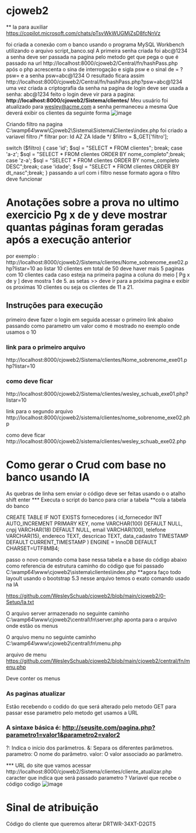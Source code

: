 # cjoweb2
** Ia para auxiliar
https://copilot.microsoft.com/chats/pTsvWkWUGMjZsD8fcNnVz

foi criada a conexão com o banco usando o programa MySQL Workbench utilizando o arquivo script_banco.sql
A primeira senha criada foi abc@1234
a senha deve ser passada na pagina pelo metodo get que pega o que é passado na url 
http://localhost:8000/cjoweb2/Central/fn/hashPass.php
após o php acrescenta o sina de interrogação e sigla psw e o sinal de =  ?psw= e a senha psw=abc@1234
O resultado ficara assim
http://localhost:8000/cjoweb2/Central/fn/hashPass.php?psw=abc@1234
uma vez criada a criptografia da senha na pagina de login deve ser usada a senha: abc@1234
feito o login deve vir para a pagina: **http://localhost:8000/cjoweb2/Sistema/clientes/**
Meu usuário foi atualizado para wesley@acme.com a senha permaneceu a mesma
Que deverá exibir os clientes da seguinte forma
![image](https://github.com/user-attachments/assets/2446562b-6bd8-4fe8-975e-3746fe77595c)

Criando filtro
na pagina C:\wamp64\www\Cjoweb2\Sistema\Sistema\Clientes\index.php
foi criado a variavel filtro
/*
filtrar por:
Id
AZ
ZA
Idade
*/
$filtro =  $_GET['filtro'];

switch ($filtro) {
    case 'id'; 
        $sql = "SELECT * FROM clientes"; break;
    case 'a-z'; 
        $sql = "SELECT * FROM clientes ORDER BY nome_completo";break;
    case 'z-a';
         $sql = "SELECT * FROM clientes ORDER BY nome_completo DESC";break;
    case 'idade';
        $sql = "SELECT * FROM clientes ORDER BY dt_nasc";break;
}
passando a url com i filtro nesse formato agora o filtro deve funcionar

# Anotações sobre a prova no ultimo exercicio Pg x de y deve mostrar quantas páginas foram geradas após a execução anterior
por exemplo :
http://localhost:8000/cjoweb2/Sistema/clientes/Nome_sobrenome_exe02.php?listar=10
ao listar 10 clientes em total de 50 deve haver mais 5 paginas com 10 clientes cada caso esteja na primeira pagina a coluna do meio 
[ Pg x de y ] deve mostra 1 de 5.
as setas >> deve ir para a próxima pagina e exibir os proximas 10 clientes ou seja os clientes de 11 a 21.

## Instruções para execução
primeiro deve fazer o login em seguida acessar o primeiro link abaixo passando como parametro um valor como é mostrado no exemplo onde usamos o 10
### link para o primeiro arquivo
http://localhost:8000/cjoweb2/Sistema/clientes/Nome_sobrenome_exe01.php?listar=10

### como deve ficar
http://localhost:8000/cjoweb2/Sistema/clientes/wesley_schuab_exe01.php?listar=10

link para o segundo arquivo
http://localhost:8000/cjoweb2/sistema/clientes/nome_sobrenome_exe02.php

como deve ficar
http://localhost:8000/cjoweb2/sistema/clientes/wesley_schuab_exe02.php

# Como gerar o Crud com base no banco usando IA

As quebras de linha sem enviar o código deve ser feitas usando o o atalho  shift enter 
*** Executa o script do banco para criar a tabela
**cola a tabela do banco 

CREATE TABLE IF NOT EXISTS fornecedores (
    id_fornecedor INT AUTO_INCREMENT PRIMARY KEY,
    nome VARCHAR(100) DEFAULT NULL,
    cnpj VARCHAR(18) DEFAULT NULL,
    email VARCHAR(100),
    telefone VARCHAR(15),
    endereco TEXT,
    descricao TEXT,
    data_cadastro TIMESTAMP DEFAULT CURRENT_TIMESTAMP
) ENGINE = InnoDB DEFAULT CHARSET=UTF8MB4;

passo o novo comando
coma base nessa tabela e a base do código abaixo como referencia de estrutura 
caminho do código que foi passado
C:\wamp64\www\cjoweb2\sistema\clientes\index.php
**agora faço todo layoult usando o bootstrap 5.3 
nesse arquivo temos o exato comando usado na IA

https://github.com/WesleySchuab/cjoweb2/blob/main/cjoweb2/0-Setup/Ia.txt

O arquivo server armazenado no seguinte caminho 
C:\wamp64\www\cjoweb2\central\fn\server.php
aponta para o arquivo onde estão os menus 

O arquivo menu no seguinte caminho 
C:\wamp64\www\cjoweb2\central\fn\menu.php

arquivo de menu
https://github.com/WesleySchuab/cjoweb2/blob/main/cjoweb2/central/fn/menu.php

Deve conter os menus 

### As paginas atualizar
Estão recebendo o codido do que será alterado pelo metodo GET
para passar esse parametro pelo metodo get usamos a URL

### A sintaxe básica é: http://seusite.com/pagina.php?parametro1=valor1&parametro2=valor2
?: Indica o início dos parâmetros.
&: Separa os diferentes parâmetros.
parametro: O nome do parâmetro.
valor: O valor associado ao parâmetro.

*** URL do site que vamos acessar
http://localhost:8000/cjoweb2/Sistema/clientes/cliente_atualizar.php
caracter que indica que será passado parametro 
?
Variavel que recebe o código 
codigo
![image](https://github.com/user-attachments/assets/c1dd272d-d3d5-4132-b940-545d2abcc9da)


Sinal de atribuição 
=
Código do cliente que queremos alterar
DRTWR-34XT-D2GT5
